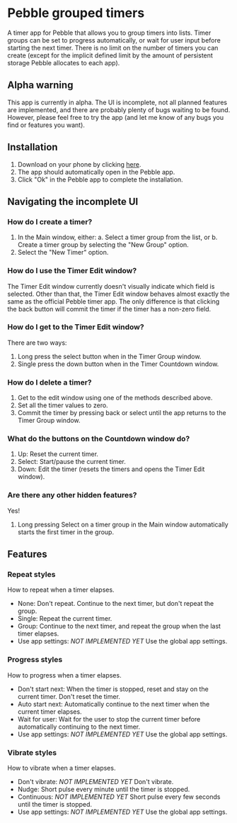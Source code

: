 Pebble grouped timers
=====================
A timer app for Pebble that allows you to group timers into lists. Timer groups
can be set to progress automatically, or wait for user input before starting the
next timer. There is no limit on the number of timers you can create (except for
the implicit defined limit by the amount of persistent storage Pebble allocates
to each app).


## Alpha warning
This app is currently in alpha. The UI is incomplete, not all planned features
are implemented, and there are probably plenty of bugs waiting to be found.
However, please feel free to try the app (and let me know of any bugs you find
or features you want).


## Installation
1. Download on your phone by clicking [here](https://spencewenski.keybase.pub/projects/pebble_grouped_timers/pebble_grouped_timers_alpha.pbw?dl=1).
3. The app should automatically open in the Pebble app.
4. Click "Ok" in the Pebble app to complete the installation.


## Navigating the incomplete UI
### How do I create a timer?
1. In the Main window, either:
  a. Select a timer group from the list, or
  b. Create a timer group by selecting the "New Group" option.
2. Select the "New Timer" option.

### How do I use the Timer Edit window?
The Timer Edit window currently doesn't visually indicate which field is
selected. Other than that, the Timer Edit window behaves almost exactly the
same as the official Pebble timer app. The only difference is that clicking the
back button will commit the timer if the timer has a non-zero field.

### How do I get to the Timer Edit window?
There are two ways:

1. Long press the select button when in the Timer Group window.
2. Single press the down button when in the Timer Countdown window.

### How do I delete a timer?
1. Get to the edit window using one of the methods described above.
2. Set all the timer values to zero.
3. Commit the timer by pressing back or select until the app returns to the
Timer Group window.

### What do the buttons on the Countdown window do?
1. Up: Reset the current timer.
2. Select: Start/pause the current timer.
3. Down: Edit the timer (resets the timers and opens the Timer Edit window).

### Are there any other hidden features?
Yes!

1. Long pressing Select on a timer group in the Main window automatically starts
the first timer in the group.


## Features
### Repeat styles
How to repeat when a timer elapses.
- None: Don't repeat. Continue to the next timer, but don't repeat the group.
- Single: Repeat the current timer.
- Group: Continue to the next timer, and repeat the group when the last timer
elapses.
- Use app settings: *NOT IMPLEMENTED YET* Use the global app settings.

### Progress styles
How to progress when a timer elapses.
- Don't start next: When the timer is stopped, reset and stay on the current
timer. Don't reset the timer.
- Auto start next: Automatically continue to the next timer when the current
timer elapses.
- Wait for user: Wait for the user to stop the current timer before
automatically continuing to the next timer.
- Use app settings: *NOT IMPLEMENTED YET* Use the global app settings.

### Vibrate styles
How to vibrate when a timer elapses.
- Don't vibrate: *NOT IMPLEMENTED YET* Don't vibrate.
- Nudge: Short pulse every minute until the timer is stopped.
- Continuous: *NOT IMPLEMENTED YET* Short pulse every few seconds until the
timer is stopped.
- Use app settings: *NOT IMPLEMENTED YET* Use the global app settings.
